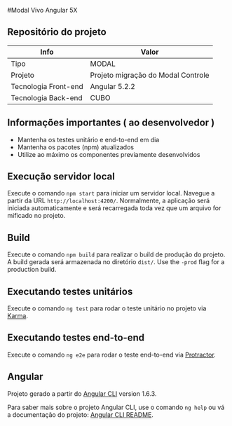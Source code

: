 #Modal Vivo Angular 5X 


## Repositório do projeto
| Info | Valor |
| ------ | ------ |
| Tipo | MODAL |
| Projeto | Projeto migração do Modal Controle |
| Tecnologia Front-end | Angular 5.2.2 |
| Tecnologia Back-end | CUBO |

## Informações importantes ( ao desenvolvedor )
* Mantenha os testes unitário e end-to-end em dia
* Mantenha os pacotes (npm) atualizados
* Utilize ao máximo os componentes previamente desenvolvidos

## Execução servidor local
Execute o comando `npm start` para iniciar um servidor local. Navegue a partir da URL `http://localhost:4200/`. Normalmente, a aplicação será iniciada automaticamente e será recarregada toda vez que um arquivo for mificado no projeto.

## Build
Execute o comando `npm build` para realizar o build de produção do projeto. A build gerada será armazenada no diretório `dist/`. Use the `-prod` flag for a production build.

## Executando testes unitários
Execute o comando `ng test` para rodar o teste unitário no projeto via [Karma](https://karma-runner.github.io).

## Executando testes end-to-end
Execute o comando `ng e2e` para rodar o teste end-to-end via [Protractor](http://www.protractortest.org/).

## Angular
Projeto gerado a partir do [Angular CLI](https://github.com/angular/angular-cli) version 1.6.3.

Para saber mais sobre o projeto Angular CLI, use o comando `ng help` ou vá a documentação do projeto: [Angular CLI README](https://github.com/angular/angular-cli/blob/master/README.md).
